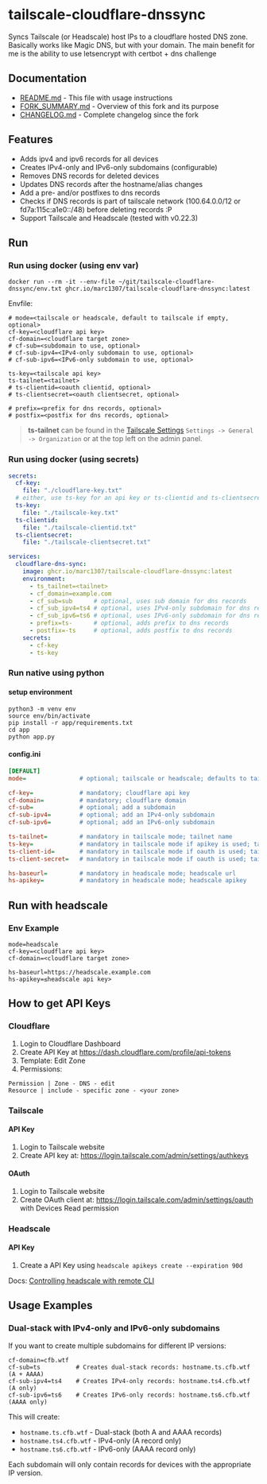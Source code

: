 # tailscale-cloudflare-dnssync
Syncs Tailscale (or Headscale) host IPs to a cloudflare hosted DNS zone.
Basically works like Magic DNS, but with your domain.
The main benefit for me is the ability to use letsencrypt with certbot + dns challenge

## Documentation

- [README.md](README.md) - This file with usage instructions
- [FORK_SUMMARY.md](FORK_SUMMARY.md) - Overview of this fork and its purpose
- [CHANGELOG.md](CHANGELOG.md) - Complete changelog since the fork

## Features
- Adds ipv4 and ipv6 records for all devices
- Creates IPv4-only and IPv6-only subdomains (configurable)
- Removes DNS records for deleted devices
- Updates DNS records after the hostname/alias changes
- Add a pre- and/or postfixes to dns records
- Checks if DNS records is part of tailscale network (100.64.0.0/12 or fd7a:115c:a1e0::/48) before deleting records :P
- Support Tailscale and Headscale (tested with v0.22.3)


## Run
### Run using docker (using env var)
```shell
docker run --rm -it --env-file ~/git/tailscale-cloudflare-dnssync/env.txt ghcr.io/marc1307/tailscale-cloudflare-dnssync:latest
```

Envfile:
```env
# mode=<tailscale or headscale, default to tailscale if empty, optional>
cf-key=<cloudflare api key>
cf-domain=<cloudflare target zone>
# cf-sub=<subdomain to use, optional>
# cf-sub-ipv4=<IPv4-only subdomain to use, optional>
# cf-sub-ipv6=<IPv6-only subdomain to use, optional>

ts-key=<tailscale api key>
ts-tailnet=<tailnet>
# ts-clientid=<oauth clientid, optional>
# ts-clientsecret=<oauth clientsecret, optional>

# prefix=<prefix for dns records, optional>
# postfix=<postfix for dns records, optional>
```
> **ts-tailnet** can be found in the [Tailscale Settings](https://login.tailscale.com/admin/settings/general)
```Settings -> General -> Organization``` or at the top left on the admin panel.

### Run using docker (using secrets)
```yaml
secrets:
  cf-key:
    file: "./cloudflare-key.txt"
  # either, use ts-key for an api key or ts-clientid and ts-clientsecret for oauth
  ts-key:
    file: "./tailscale-key.txt"
  ts-clientid:
    file: "./tailscale-clientid.txt" 
  ts-clientsecret:
    file: "./tailscale-clientsecret.txt"

services:
  cloudflare-dns-sync:
    image: ghcr.io/marc1307/tailscale-cloudflare-dnssync:latest
    environment:
      - ts_tailnet=<tailnet>
      - cf_domain=example.com
      - cf_sub=sub      # optional, uses sub domain for dns records
      - cf_sub_ipv4=ts4 # optional, uses IPv4-only subdomain for dns records
      - cf_sub_ipv6=ts6 # optional, uses IPv6-only subdomain for dns records
      - prefix=ts-      # optional, adds prefix to dns records
      - postfix=-ts     # optional, adds postfix to dns records
    secrets:
      - cf-key
      - ts-key
```

### Run native using python
#### setup environment
```
python3 -m venv env
source env/bin/activate
pip install -r app/requirements.txt
cd app
python app.py
```
#### config.ini
```ini
[DEFAULT]
mode=               # optional; tailscale or headscale; defaults to tailscale

cf-key=             # mandatory; cloudflare api key
cf-domain=          # mandatory; cloudflare domain
cf-sub=             # optional; add a subdomain
cf-sub-ipv4=        # optional; add an IPv4-only subdomain
cf-sub-ipv6=        # optional; add an IPv6-only subdomain

ts-tailnet=         # mandatory in tailscale mode; tailnet name
ts-key=             # mandatory in tailscale mode if apikey is used; tailscale api
ts-client-id=       # mandatory in tailscale mode if oauth is used; tailscale oauth client id
ts-client-secret=   # mandatory in tailscale mode if oauth is used; tailscale oauth client secret

hs-baseurl=         # mandatory in headscale mode; headscale url
hs-apikey=          # mandatory in headscale mode; headscale apikey
```

## Run with headscale
### Env Example
```env
mode=headscale
cf-key=<cloudflare api key>
cf-domain=<cloudflare target zone>

hs-baseurl=https://headscale.example.com
hs-apikey=≤headscale api key>
```

## How to get API Keys
### Cloudflare
1. Login to Cloudflare Dashboard
2. Create API Key at https://dash.cloudflare.com/profile/api-tokens
3. Template: Edit Zone
4. Permissions: 
```
Permission | Zone - DNS - edit
Resource | include - specific zone - <your zone>
```

### Tailscale
#### API Key
1. Login to Tailscale website
2. Create API key at: https://login.tailscale.com/admin/settings/authkeys

#### OAuth
1. Login to Tailscale website
2. Create OAuth client at: https://login.tailscale.com/admin/settings/oauth with Devices Read permission

### Headscale
#### API Key
1. Create a API Key using ```headscale apikeys create --expiration 90d```

Docs: [Controlling headscale with remote CLI](https://github.com/juanfont/headscale/blob/main/docs/remote-cli.md#create-an-api-key)

## Usage Examples

### Dual-stack with IPv4-only and IPv6-only subdomains
If you want to create multiple subdomains for different IP versions:

```env
cf-domain=cfb.wtf
cf-sub=ts          # Creates dual-stack records: hostname.ts.cfb.wtf (A + AAAA)
cf-sub-ipv4=ts4    # Creates IPv4-only records: hostname.ts4.cfb.wtf (A only)
cf-sub-ipv6=ts6    # Creates IPv6-only records: hostname.ts6.cfb.wtf (AAAA only)
```

This will create:
- `hostname.ts.cfb.wtf` - Dual-stack (both A and AAAA records)
- `hostname.ts4.cfb.wtf` - IPv4-only (A record only)
- `hostname.ts6.cfb.wtf` - IPv6-only (AAAA record only)

Each subdomain will only contain records for devices with the appropriate IP version.
